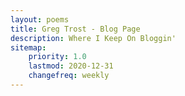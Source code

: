 ```yaml
---
layout: poems
title: Greg Trost - Blog Page
description: Where I Keep On Bloggin'
sitemap:
    priority: 1.0
    lastmod: 2020-12-31
    changefreq: weekly
---
```

